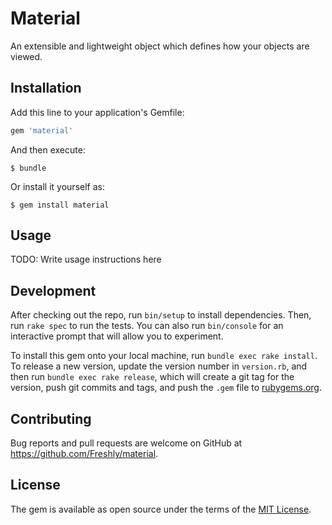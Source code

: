 # Material

An extensible and lightweight object which defines how your objects are viewed.

## Installation

Add this line to your application's Gemfile:

```ruby
gem 'material'
```

And then execute:

    $ bundle

Or install it yourself as:

    $ gem install material

## Usage

TODO: Write usage instructions here

## Development

After checking out the repo, run `bin/setup` to install dependencies. Then, run `rake spec` to run the tests. You can also run `bin/console` for an interactive prompt that will allow you to experiment.

To install this gem onto your local machine, run `bundle exec rake install`. To release a new version, update the version number in `version.rb`, and then run `bundle exec rake release`, which will create a git tag for the version, push git commits and tags, and push the `.gem` file to [rubygems.org](https://rubygems.org).

## Contributing

Bug reports and pull requests are welcome on GitHub at https://github.com/Freshly/material.

## License

The gem is available as open source under the terms of the [MIT License](https://opensource.org/licenses/MIT).
